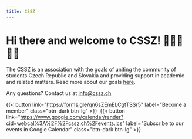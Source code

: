 ```yaml
---
title: CSSZ
---
```


# Hi there and welcome to CSSZ! 👋🇨🇿🇸🇰

The CSSZ is an association with the goals of uniting the community of students Czech Republic and Slovakia and providing support in academic and related matters. Read more about our goals [here](/about).

Any questions? Contact us at info@cssz.ch

{{< button link="https://forms.gle/qn6sZEmELCgtTSSr5" label="Become a member" class="btn-dark btn-lg" >}}&nbsp;
{{< button link="https://www.google.com/calendar/render?cid=webcal%3A%2F%2Fcssz.ch%2Fevents.ics" label="Subscribe to our events in Google Calendar" class="btn-dark btn-lg" >}}
